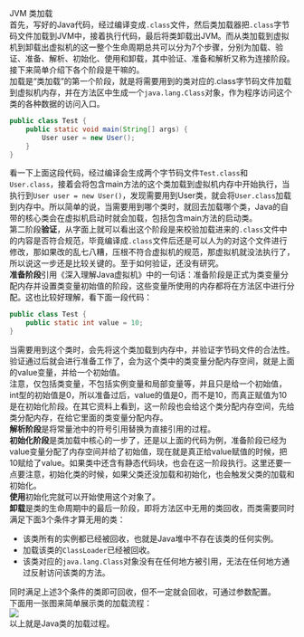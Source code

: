 JVM 类加载<br />首先，写好的Java代码，经过编译变成`.class`文件，然后类加载器把`.class`字节码文件加载到JVM中，接着执行代码，最后将类卸载出JVM。而从类加载到虚拟机到卸载出虚拟机的这一整个生命周期总共可以分为7个步骤，分别为加载、验证、准备、解析、初始化、使用和卸载，其中验证、准备和解析又称为连接阶段。接下来简单介绍下各个阶段是干嘛的。<br />加载是“类加载”的第一个阶段，就是将需要用到的类对应的.class字节码文件加载到虚拟机内存，并在方法区中生成一个`java.lang.Class`对象，作为程序访问这个类的各种数据的访问入口。
```java
public class Test {
    public static void main(String[] args) {
        User user = new User();
    }
}
```
看一下上面这段代码，经过编译会生成两个字节码文件`Test.class`和`User.class`，接着会将包含main方法的这个类加载到虚拟机内存中开始执行，当执行到`User user = new User()`，发现需要用到User类，就会将`User.class`加载到内存中。所以简单的说，当需要用到哪个类时，就回去加载哪个类，Java的自带的核心类会在虚拟机启动时就会加载，包括包含main方法的启动类。<br />第二阶段**验证**，从字面上就可以看出这个阶段是来校验加载进来的`.class`文件中的内容是否符合规范，毕竟编译成`.class`文件后还是可以人为的对这个文件进行修改，那如果改的乱七八糟，压根不符合虚拟机的规范，那虚拟机就没法执行了，所以说这一步还是比较关键的。至于如何验证，还没有研究。<br />**准备阶段**引用《深入理解Java虚拟机》中的一句话：准备阶段是正式为类变量分配内存并设置类变量初始值的阶段，这些变量所使用的内存都将在方法区中进行分配。这也比较好理解，看下面一段代码：
```java
public class Test {
    public static int value = 10;
}
```
当需要用到这个类时，会先将这个类加载到内存中，并验证字节码文件的合法性。验证通过后就会进行准备工作了，会为这个类中的类变量分配内存空间，就是上面的value变量，并给一个初始值。<br />注意，仅包括类变量，不包括实例变量和局部变量等，并且只是给一个初始值，int型的初始值是0，所以准备过后，value的值是0，而不是10，而真正赋值为10是在初始化阶段。在其它资料上看到，这一阶段也会给这个类分配内存空间，先给类分配内存，在给它里面的类变量分配内存。<br />**解析阶段**是将常量池中的符号引用替换为直接引用的过程。<br />**初始化阶段**是类加载中核心的一步了，还是以上面的代码为例，准备阶段已经为value变量分配了内存空间并给了初始值，现在就是真正给value赋值的时候，把10赋给了value。如果类中还含有静态代码块，也会在这一阶段执行。这里还要一点要注意，初始化类的时候，如果父类还没加载和初始化，也会触发父类的加载和初始化。<br />**使用**初始化完就可以开始使用这个对象了。<br />**卸载**是类的生命周期中的最后一阶段，即将方法区中无用的类回收，而类需要同时满足下面3个条件才算无用的类：

- 该类所有的实例都已经被回收，也就是Java堆中不存在该类的任何实例。
- 加载该类的`ClassLoader`已经被回收。
- 该类对应的`java.lang.Class`对象没有在任何地方被引用，无法在任何地方通过反射访问该类的方法。

同时满足上述3个条件的类即可回收，但不一定就会回收，可通过参数配置。<br />下面用一张图来简单展示类的加载流程：<br />![](https://cdn.nlark.com/yuque/0/2021/webp/396745/1636604151048-2a4c8168-dc9b-498a-8e85-f566a7e36858.webp#averageHue=%238f8e8e&clientId=u5b4ee144-cddf-4&from=paste&id=uca46cf56&originHeight=1458&originWidth=656&originalType=url&ratio=1&rotation=0&showTitle=false&status=done&style=shadow&taskId=ufc7ad781-f03d-43b3-9852-982a4732666&title=)<br />以上就是Java类的加载过程。
